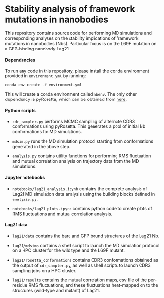 # Stability analysis of framework mutations in nanobodies

This repository contains source code for performing MD simulations and corresponding analyses on the stability implications of framework mutations in nanobodies (Nbs). Particular focus is on the L69F mutation on a GFP-binding nanobody Lag21. 

#### Dependencies
To run any code in this repository, please install the conda environment provided in `environment.yml` by running:
```
conda env create -f environment.yml
```

This will create a conda environment called `nbenv`. The only other dependency is pyRosetta, which can be obtained from [here](https://www.pyrosetta.org/downloads).

#### Python scripts
- `cdr_sampler.py` performs MCMC sampling of alternate CDR3 conformations using pyRosetta. This generates a pool of initial Nb conformations for MD simulations.

- `mdsim.py` runs the MD simulation protocol starting from conformations generated in the above step.

- `analysis.py` contains utility functions for performing RMS fluctuation and mutual correlation analysis on trajectory data from the MD simulations.

#### Jupyter notebooks
- `notebooks/lag21_analysis.ipynb` contains the complete analysis of Lag21 MD simulation data analysis using the building blocks defined in `analysis.py`. 

- `notebooks/lag21_plots.ipynb` contains python code to create plots of RMS fluctuations and mutual correlation analysis.

#### Lag21 data
- `lag21/data` contains the bare and GFP bound structures of the Lag21 Nb.

- `lag21/mdsims` contains a shell script to launch the MD simulation protocol on a HPC cluster for the wild type and the L69F mutant.

- `lag21/rosetta_conformations` contains CDR3 conformations obtained as the output of `cdr_sampler.py`, as well as shell scripts to launch CDR3 sampling jobs on a HPC cluster.

- `lag21/results` contains the mutual correlation maps, csv file of the per-residue RMS fluctuations, and these fluctuations heat-mapped on to the structures (wild-type and mutant) of Lag21.